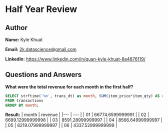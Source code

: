 
# Half Year Review









## Author

**Name:** Kyle Khuat

**Email:** 2k.datascience@gmail.com

**LinkedIn:** https://www.linkedin.com/in/quan-kyle-khuat-8a4876119/



## Questions and Answers

**What were the total revenue for each month in the first half?**
```sql
SELECT strftime('%m', trans_dt) as month, SUM(item_price*item_qty) AS revenue
FROM transactions
GROUP BY month;
```

**Result:**
| month	| revenue |
|--- | --- |
| 01	| 66774.6599999991 |
| 02	| 6699.12999999998 |
| 03	| 8591.28999999997 |
| 04	| 8566.64999999997 |
| 05	| 8219.07999999997 |
| 06	| 4337.52999999999 |
